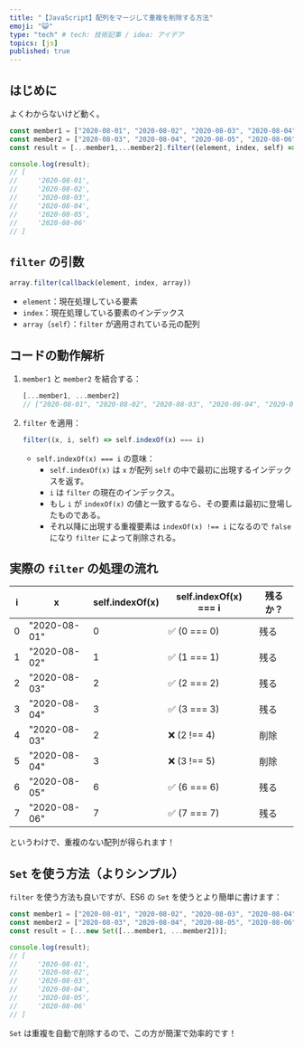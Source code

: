 ```yaml
---
title: "【JavaScript】配列をマージして重複を削除する方法"
emoji: "😺"
type: "tech" # tech: 技術記事 / idea: アイデア
topics: [js]
published: true
---
```


## はじめに

よくわからないけど動く。  

```jsx
const member1 = ["2020-08-01", "2020-08-02", "2020-08-03", "2020-08-04"];
const member2 = ["2020-08-03", "2020-08-04", "2020-08-05", "2020-08-06"];
const result = [...member1,...member2].filter((element, index, self) => self.indexOf(element) === index);

console.log(result);
// [
//     '2020-08-01',
//     '2020-08-02',
//     '2020-08-03',
//     '2020-08-04',
//     '2020-08-05',
//     '2020-08-06'
// ]
```

## `filter` の引数

```jsx
array.filter(callback(element, index, array))
```

- `element`：現在処理している要素
- `index`：現在処理している要素のインデックス
- `array`（`self`）：`filter` が適用されている元の配列

## コードの動作解析

1. `member1` と `member2` を結合する：

    ```jsx
    [...member1, ...member2]
    // ["2020-08-01", "2020-08-02", "2020-08-03", "2020-08-04", "2020-08-03", "2020-08-04", "2020-08-05", "2020-08-06"]
    ```

2. `filter` を適用：

    ```jsx
    filter((x, i, self) => self.indexOf(x) === i)
    ```

    - `self.indexOf(x) === i` の意味：
      - `self.indexOf(x)` は `x` が配列 `self` の中で最初に出現するインデックスを返す。
      - `i` は `filter` の現在のインデックス。
      - もし `i` が `indexOf(x)` の値と一致するなら、その要素は最初に登場したものである。
      - それ以降に出現する重複要素は `indexOf(x) !== i` になるので `false` になり `filter` によって削除される。

## 実際の `filter` の処理の流れ

| i | x | self.indexOf(x) | self.indexOf(x) === i | 残るか？ |
| --- | --- | --- | --- | --- |
| 0 | "2020-08-01" | 0 | ✅ (0 === 0) | 残る |
| 1 | "2020-08-02" | 1 | ✅ (1 === 1) | 残る |
| 2 | "2020-08-03" | 2 | ✅ (2 === 2) | 残る |
| 3 | "2020-08-04" | 3 | ✅ (3 === 3) | 残る |
| 4 | "2020-08-03" | 2 | ❌ (2 !== 4) | 削除 |
| 5 | "2020-08-04" | 3 | ❌ (3 !== 5) | 削除 |
| 6 | "2020-08-05" | 6 | ✅ (6 === 6) | 残る |
| 7 | "2020-08-06" | 7 | ✅ (7 === 7) | 残る |

というわけで、重複のない配列が得られます！

## `Set` を使う方法（よりシンプル）

`filter` を使う方法も良いですが、ES6 の `Set` を使うとより簡単に書けます：

```jsx
const member1 = ["2020-08-01", "2020-08-02", "2020-08-03", "2020-08-04"];
const member2 = ["2020-08-03", "2020-08-04", "2020-08-05", "2020-08-06"];
const result = [...new Set([...member1, ...member2])];

console.log(result);
// [
//     '2020-08-01',
//     '2020-08-02',
//     '2020-08-03',
//     '2020-08-04',
//     '2020-08-05',
//     '2020-08-06'
// ]
```

`Set` は重複を自動で削除するので、この方が簡潔で効率的です！
